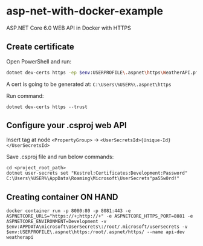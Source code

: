 # asp-net-with-docker-example
ASP.NET Core 6.0 WEB API in Docker with HTTPS

## Create certificate
Open PowerShell and run:
```bash
dotnet dev-certs https -ep $env:USERPROFILE\.aspnet\https\WeatherAPI.pfx -p pa55w0rd!
```
A cert is going to be generated at:
`C:\Users\%USER%\.aspnet\https`

Run command:
```
dotnet dev-certs https --trust
```

## Configure your .csproj web API 
Insert tag at node `<PropertyGroup>` -> `<UserSecretsId>{Unique-Id}</UserSecretsId>`

Save .csproj file and run below commands:
```
cd <project_root_path>
dotnet user-secrets set "Kestrel:Certificates:Development:Password" C:\Users\%USER%\AppData\Roaming\Microsoft\UserSecrets"pa55w0rd!"
```

## Creating container ON HAND
`docker container run -p 8080:80 -p 8081:443 -e ASPNETCORE_URLS="https://+;http://+" -e ASPNETCORE_HTTPS_PORT=8081 -e ASPNETCORE_ENVIRONMENT=Development -v $env:APPDATA\microsoft\UserSecrets\:/root/.microsoft/usersecrets -v $env:USERPROFILE\.aspnet\https:/root/.aspnet/https/ --name api-dev weatherapi`
